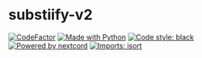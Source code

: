 # substiify-v2

[![CodeFactor](https://www.codefactor.io/repository/github/jackra1n/substiify-v2/badge?s=b2b5d4f291828630b83a6a566d5d2f319b2bd3d5)]()
[![Made with Python](https://img.shields.io/badge/Made%20with-Python-ffde57.svg?longCache=true&style=flat-square&colorB=ffdf68&logo=python&logoColor=88889e)](https://www.python.org/)
[![Code style: black](https://img.shields.io/badge/code%20style-black-000000.svg?longCache=true&style=flat-square)](https://github.com/psf/black) 
[![Powered by nextcord](https://img.shields.io/badge/Powered%20by-nextcord-blue?style=flat-square&logo=appveyor)](https://github.com/nextcord/nextcord)
[![Imports: isort](https://img.shields.io/badge/%20imports-isort-%231674b1?style=flat&labelColor=ef8336)](https://pycqa.github.io/isort/)

